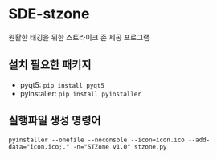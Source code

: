 # SDE-stzone
원활한 태깅을 위한 스트라이크 존 제공 프로그램

## 설치 필요한 패키지
- pyqt5: `pip install pyqt5`
- pyinstaller: `pip install pyinstaller`

## 실행파일 생성 명령어
```
pyinstaller --onefile --noconsole --icon=icon.ico --add-data="icon.ico;." -n="STZone v1.0" stzone.py
```

